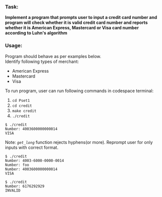 ### Task:
**Implement a program that prompts user to input a credit card number and program will check whether it is valid credit card number 
and reports whether it is American Express, Mastercard or Visa card number according to Luhn's algorithm**
### Usage:
Program should behave as per examples below.<br>
Identify following types of merchant:
- American Express
- Mastercard
- Visa

To run program, user can run following commands in codespace terminal:
1. `cd Pset1`
2. `cd credit`
3. `make credit`
4. `./credit`
```
$ ./credit
Number: 4003600000000014
VISA
```
Note: *`get_long`* function rejects hyphens(or more). Reprompt user for only inputs with correct format.
```
$ ./credit
Number: 4003-6000-0000-0014
Number: foo
Number: 4003600000000014
VISA
```
```
$ ./credit
Number: 6176292929
INVALID
```

